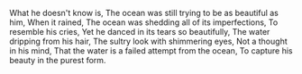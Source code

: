 What he doesn't know is,
The ocean was still trying to be as beautiful as him,
When it rained,
The ocean was shedding all of its imperfections,
To resemble his cries,
Yet he danced in its tears so beautifully,
The water dripping from his hair,
The sultry look with shimmering eyes,
Not a thought in his mind,
That the water is a failed attempt from the ocean,
To capture his beauty in the purest form.
